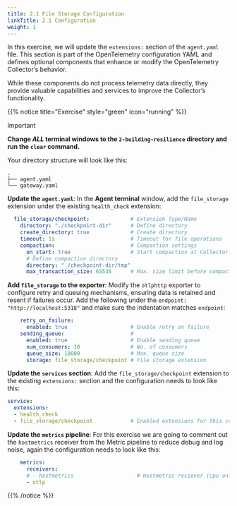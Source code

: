 ```yaml
---
title: 2.1 File Storage Configuration
linkTitle: 2.1 Configuration
weight: 1
---
```


In this exercise, we will update the `extensions:` section of the `agent.yaml` file. This section is part of the OpenTelemetry configuration YAML and defines optional components that enhance or modify the OpenTelemetry Collector’s behavior.

While these components do not process telemetry data directly, they provide valuable capabilities and services to improve the Collector’s functionality.

{{% notice title="Exercise" style="green" icon="running" %}}

> [!IMPORTANT]
> **Change _ALL_ terminal windows to the `2-building-resilience` directory and run the `clear` command.**

Your directory structure will look like this:

```text { title="Updated Directory Structure" }
.
├── agent.yaml
└── gateway.yaml
```

**Update the `agent.yaml`**: In the **Agent terminal** window, add the `file_storage` extension under the existing `health_check` extension:

```yaml
  file_storage/checkpoint:             # Extension Type/Name
    directory: "./checkpoint-dir"      # Define directory
    create_directory: true             # Create directory
    timeout: 1s                        # Timeout for file operations
    compaction:                        # Compaction settings
      on_start: true                   # Start compaction at Collector startup
      # Define compaction directory
      directory: "./checkpoint-dir/tmp"
      max_transaction_size: 65536      # Max. size limit before compaction occurs
```

**Add `file_storage` to the exporter**: Modify the `otlphttp` exporter to configure retry and queuing mechanisms, ensuring data is retained and resent if failures occur. Add the following under the `endpoint: "http://localhost:5318"` and make sure the indentation matches `endpoint`:

```yaml
    retry_on_failure:
      enabled: true                    # Enable retry on failure
    sending_queue:                     # 
      enabled: true                    # Enable sending queue
      num_consumers: 10                # No. of consumers
      queue_size: 10000                # Max. queue size
      storage: file_storage/checkpoint # File storage extension
```

**Update the `services` section**: Add the `file_storage/checkpoint` extension to the existing `extensions:` section and the configuration needs to look like this:

```yaml
service:
  extensions:
  - health_check
  - file_storage/checkpoint            # Enabled extensions for this collector
```

**Update the `metrics` pipeline**: For this exercise we are going to comment out the `hostmetrics` receiver from the Metric pipeline to reduce debug and log noise, again the configuration needs to look like this:

```yaml
    metrics:
      receivers:
      # - hostmetrics                    # Hostmetric reciever (cpu only)
      - otlp
```

{{% /notice %}}

<!-- Validate the **Agent** configuration using **[otelbin.io](https://www.otelbin.io/)**. For reference, the `metrics:` section of your pipelines will look similar to this:

```mermaid
%%{init:{"fontFamily":"monospace"}}%%
graph LR
    %% Nodes
      REC1(&nbsp;&nbsp;otlp&nbsp;&nbsp;<br>fa:fa-download):::receiver
      PRO1(memory_limiter<br>fa:fa-microchip):::processor
      PRO2(resourcedetection<br>fa:fa-microchip):::processor
      PRO3(resource<br>fa:fa-microchip<br>add_mode):::processor
      PRO4(batch<br>fa:fa-microchip):::processor
      EXP1(&ensp;debug&ensp;<br>fa:fa-upload):::exporter
      EXP2(otlphttp<br>fa:fa-upload):::exporter
    %% Links
    subID1:::sub-metrics
    subgraph " "
      subgraph subID1[**Metrics**]
      direction LR
      REC1 -- > PRO1
      PRO1 -- > PRO2
      PRO2 -- > PRO3
      PRO3 -- > PRO4
      PRO4 -- > EXP1
      PRO4 -- > EXP2
      end
    end
classDef receiver,exporter fill:#8b5cf6,stroke:#333,stroke-width:1px,color:#fff;
classDef processor fill:#6366f1,stroke:#333,stroke-width:1px,color:#fff;
classDef con-receive,con-export fill:#45c175,stroke:#333,stroke-width:1px,color:#fff;
classDef sub-metrics stroke:#38bdf8,stroke-width:1px, color:#38bdf8,stroke-dasharray: 3 3;
``` -->
